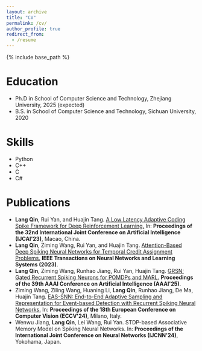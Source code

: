 ```yaml
---
layout: archive
title: "CV"
permalink: /cv/
author_profile: true
redirect_from:
  - /resume
---
```


{% include base_path %}

Education
======
* Ph.D in School of Computer Science and Technology, Zhejiang University, 2025 (expected)
* B.S. in School of Computer Science and Technology, Sichuan University, 2020

Skills
======
* Python
* C++
* C
* C#

Publications
======
* **Lang Qin**, Rui Yan, and Huajin Tang. [A Low Latency Adaptive Coding Spike Framework for Deep Reinforcement Learning.](https://www.ijcai.org/proceedings/2023/0340) In: **Proceedings of the 32nd International Joint Conference on Artificial Intelligence  (IJCAI'23)**, Macao, China.
* **Lang Qin**, Ziming Wang, Rui Yan, and Huajin Tang. [Attention-Based Deep Spiking Neural Networks for Temporal Credit Assignment Problems.](https://ieeexplore.ieee.org/document/10038509) **IEEE Transactions on Neural Networks and Learning Systems (2023)**.
* **Lang Qin**, Ziming Wang, Runhao Jiang, Rui Yan, Huajin Tang. [GRSN: Gated Recurrent Spiking Neurons for POMDPs and MARL.](https://arxiv.org/abs/2404.15597) **Proceedings of the 39th AAAI Conference on Artificial Intelligence (AAAI'25)**.
* Ziming Wang, Ziling Wang, Huaning Li, **Lang Qin**, Runhao Jiang, De Ma, Huajin Tang. [EAS-SNN: End-to-End Adaptive Sampling and Representation for Event-based Detection with Recurrent Spiking Neural Networks.](https://arxiv.org/abs/2403.12574) In: **Proceedings of the 18th European Conference on Computer Vision (ECCV'24)**, Milano, Italy.
* Wenwu Jiang, **Lang Qin**, Lei Wang, Rui Yan. STDP-based Associative Memory Model on Spiking Neural Networks. In: **Proceedings of the International Joint Conference on Neural Networks (IJCNN'24)**, Yokohama, Japan.
